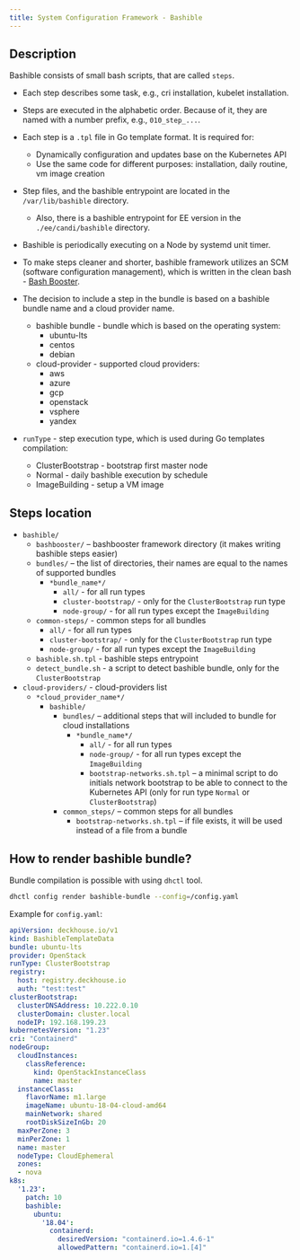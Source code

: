 ```yaml
---
title: System Configuration Framework - Bashible
---
```


## Description

Bashible consists of small bash scripts, that are called `steps`.
* Each step describes some task, e.g., cri installation, kubelet installation.

* Steps are executed in the alphabetic order. Because of it, they are named with a number prefix, e.g., `010_step_...`.

* Each step is a `.tpl` file in Go template format. It is required for:
  * Dynamically configuration and updates base on the Kubernetes API
  * Use the same code for different purposes: installation, daily routine, vm image creation

* Step files, and the bashible entrypoint are located in the `/var/lib/bashible` directory.
  * Also, there is a bashible entrypoint for EE version in the `./ee/candi/bashible` directory. 

* Bashible is periodically executing on a Node by systemd unit timer.  

* To make steps cleaner and shorter, bashible framework utilizes an SCM (software configuration management), which is written in the clean bash - [Bash Booster](./candi/bashible/bashbooster).

* The decision to include a step in the bundle is based on a bashible bundle name and a cloud provider name.
  * bashible bundle - bundle which is based on the operating system:
    * ubuntu-lts
    * centos
    * debian
  * cloud-provider - supported cloud providers:
    * aws
    * azure
    * gcp  
    * openstack
    * vsphere
    * yandex

* `runType` - step execution type, which is used during Go templates compilation:
  * ClusterBootstrap - bootstrap first master node
  * Normal - daily bashible execution by schedule
  * ImageBuilding - setup a VM image

## Steps location

* `bashible/`
  * `bashbooster/` – bashbooster framework directory (it makes writing bashible steps easier)
  * `bundles/` – the list of directories, their names are equal to the names of supported bundles
    * `*bundle_name*/`
      * `all/` - for all run types
      * `cluster-bootstrap/` - only for the `ClusterBootstrap` run type
      * `node-group/` - for all run types except the `ImageBuilding`
  * `common-steps/` - common steps for all bundles
    * `all/` - for all run types
    * `cluster-bootstrap/` - only for the `ClusterBootstrap` run type
    * `node-group/` - for all run types except the `ImageBuilding`
  * `bashible.sh.tpl` - bashible steps entrypoint
  * `detect_bundle.sh` - a script to detect bashible bundle, only for the `ClusterBootstrap`
* `cloud-providers/` - cloud-providers list
  * `*cloud_provider_name*/`
    * `bashible/`
      * `bundles/` – additional steps that will included to bundle for cloud installations
        * `*bundle_name*/`
          * `all/` - for all run types
          * `node-group/` - for all run types except the `ImageBuilding`
          * `bootstrap-networks.sh.tpl` – a minimal script to do initials network bootstrap to be able to connect to the Kubernetes API (only for run type `Normal` or `ClusterBootstrap`)
      * `common_steps/` – common steps for all bundles
        * `bootstrap-networks.sh.tpl` – if file exists, it will be used instead of a file from a bundle

## How to render bashible bundle?

Bundle compilation is possible with using `dhctl` tool.

```bash
dhctl config render bashible-bundle --config=/config.yaml
```

Example for `config.yaml`:

```yaml
apiVersion: deckhouse.io/v1
kind: BashibleTemplateData
bundle: ubuntu-lts
provider: OpenStack
runType: ClusterBootstrap
registry:
  host: registry.deckhouse.io
  auth: "test:test"
clusterBootstrap:
  clusterDNSAddress: 10.222.0.10
  clusterDomain: cluster.local
  nodeIP: 192.168.199.23
kubernetesVersion: "1.23"
cri: "Containerd"
nodeGroup:
  cloudInstances:
    classReference:
      kind: OpenStackInstanceClass
      name: master
  instanceClass:
    flavorName: m1.large
    imageName: ubuntu-18-04-cloud-amd64
    mainNetwork: shared
    rootDiskSizeInGb: 20
  maxPerZone: 3
  minPerZone: 1
  name: master
  nodeType: CloudEphemeral
  zones:
  - nova
k8s:
  '1.23':
    patch: 10
    bashible:
      ubuntu:
        '18.04':
          containerd:
            desiredVersion: "containerd.io=1.4.6-1"
            allowedPattern: "containerd.io=1.[4]"
```
